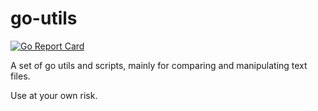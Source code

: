 # go-utils

[![Go Report Card](https://goreportcard.com/badge/github.com/HannaLindgren/go-utils)](https://goreportcard.com/report/github.com/HannaLindgren/go-utils)

A set of go utils and scripts, mainly for comparing and manipulating text files.

Use at your own risk.
